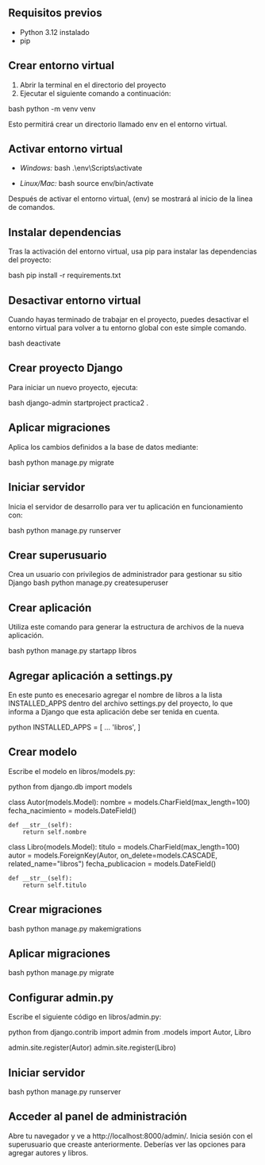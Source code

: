 ## Requisitos previos
- Python 3.12 instalado
- pip

## Crear entorno virtual
1. Abrir la terminal en el directorio del proyecto
2. Ejecutar el siguiente comando a continuación:

bash
python -m venv venv

Esto permitirá crear un directorio llamado env en el entorno virtual.

## Activar entorno virtual

* *Windows:*
bash
.\env\Scripts\activate


* *Linux/Mac:*
bash
source env/bin/activate

Después de activar el entorno virtual, (env) se mostrará al inicio de la linea de comandos.

## Instalar dependencias
Tras la activación del entorno virtual, usa pip para instalar las dependencias del proyecto:

bash
pip install -r requirements.txt

## Desactivar entorno virtual
Cuando hayas terminado de trabajar en el proyecto, puedes desactivar el entorno virtual para volver a tu entorno global con este simple comando.

bash
deactivate


## Crear proyecto Django
Para iniciar un nuevo proyecto, ejecuta:

bash
django-admin startproject practica2 .


## Aplicar migraciones
Aplica los cambios definidos a la base de datos mediante:

bash
python manage.py migrate


## Iniciar servidor
Inicia el servidor de desarrollo para ver tu aplicación en funcionamiento con:

bash
python manage.py runserver


## Crear superusuario
Crea un usuario con privilegios de administrador para gestionar su sitio Django
bash
python manage.py createsuperuser


## Crear aplicación
Utiliza este comando para generar la estructura de archivos de la nueva aplicación. 

bash
python manage.py startapp libros


## Agregar aplicación a settings.py
En este punto es enecesario agregar el nombre de libros a la lista INSTALLED_APPS dentro del archivo settings.py del proyecto, lo que informa a Django que esta aplicación debe ser tenida en cuenta.

python
INSTALLED_APPS = [
    ...
    'libros',
]


## Crear modelo

Escribe el modelo en libros/models.py:

python
from django.db import models

class Autor(models.Model):
    nombre = models.CharField(max_length=100)
    fecha_nacimiento = models.DateField()

    def __str__(self):
        return self.nombre

class Libro(models.Model):
    titulo = models.CharField(max_length=100)
    autor = models.ForeignKey(Autor, on_delete=models.CASCADE, related_name="libros")
    fecha_publicacion = models.DateField()

    def __str__(self):
        return self.titulo


## Crear migraciones

bash
python manage.py makemigrations


## Aplicar migraciones

bash
python manage.py migrate


## Configurar admin.py

Escribe el siguiente código en libros/admin.py:

python
from django.contrib import admin
from .models import Autor, Libro

admin.site.register(Autor)
admin.site.register(Libro)


## Iniciar servidor

bash
python manage.py runserver


## Acceder al panel de administración

Abre tu navegador y ve a http://localhost:8000/admin/. Inicia sesión con el
superusuario que creaste anteriormente. Deberías ver las opciones para agregar
autores y libros.